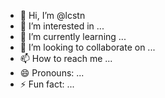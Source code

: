 - 👋 Hi, I’m @lcstn
- 👀 I’m interested in ...
- 🌱 I’m currently learning ...
- 💞️ I’m looking to collaborate on ...
- 📫 How to reach me ...
- 😄 Pronouns: ...
- ⚡ Fun fact: ...

<!---
lcstn/lcstn is a ✨ special ✨ repository because its `README.md` (this file) appears on your GitHub profile.
You can click the Preview link to take a look at your changes.
--->
